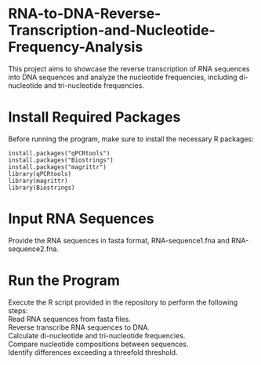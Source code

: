 # RNA-to-DNA-Reverse-Transcription-and-Nucleotide-Frequency-Analysis
This project aims to showcase the reverse transcription of  RNA sequences into DNA sequences and analyze the nucleotide frequencies, including di-nucleotide and tri-nucleotide frequencies.

# Install Required Packages
Before running the program, make sure to install the necessary R packages:<br>
```
install.packages("qPCRtools")
install.packages("Biostrings")
install.packages("magrittr")
library(qPCRtools)
library(magrittr)
library(Biostrings)

```

# Input RNA Sequences
Provide the RNA sequences in fasta format, RNA-sequence1.fna and RNA-sequence2.fna.

# Run the Program
Execute the R script provided in the repository to perform the following steps: <br>
Read RNA sequences from fasta files.<br>
Reverse transcribe RNA sequences to DNA.<br>
Calculate di-nucleotide and tri-nucleotide frequencies.<br>
Compare nucleotide compositions between sequences.<br>
Identify differences exceeding a threefold threshold.<br>

